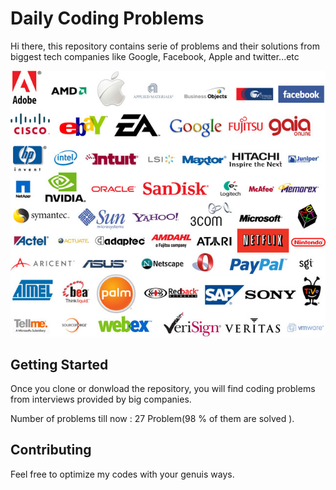 # Daily Coding Problems

Hi there, this repository contains serie of problems and their solutions from  biggest tech companies like Google, Facebook, Apple and twitter...etc



![](https://github.com/dombroks/Daily-Coding-Problem/blob/master/tech-companies.jpg)


## Getting Started

Once you clone or donwload the repository, you will find coding problems from interviews provided by big companies.

Number of problems till now : 27 Problem(98 % of them are solved ).

## Contributing

Feel free to optimize my codes with your genuis ways.





